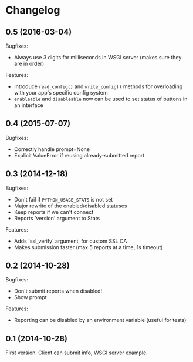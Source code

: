 Changelog
=========

0.5 (2016-03-04)
----------------

Bugfixes:
* Always use 3 digits for milliseconds in WSGI server (makes sure they are in order)

Features:
* Introduce `read_config()` and `write_config()` methods for overloading with your app's specific config system
* `enableable` and `disableable` now can be used to set status of buttons in an interface

0.4 (2015-07-07)
----------------

Bugfixes:
* Correctly handle prompt=None
* Explicit ValueError if reusing already-submitted report

0.3 (2014-12-18)
----------------

Bugfixes:
* Don't fail if `PYTHON_USAGE_STATS` is not set
* Major rewrite of the enabled/disabled statuses
* Keep reports if we can't connect
* Reports 'version' argument to Stats

Features:
* Adds 'ssl_verify' argument, for custom SSL CA
* Makes submission faster (max 5 reports at a time, 1s timeout)

0.2 (2014-10-28)
----------------

Bugfixes:
* Don't submit reports when disabled!
* Show prompt

Features:
* Reporting can be disabled by an environment variable (useful for tests)

0.1 (2014-10-28)
----------------

First version. Client can submit info, WSGI server example.
